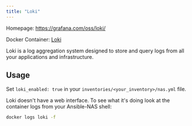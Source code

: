 ```yaml
---
title: "Loki"
---
```


Homepage: <https://grafana.com/oss/loki/>

Docker Container: [Loki](https://hub.docker.com/r/grafana/loki)

Loki is a log aggregation system designed to store and query logs from all your applications and infrastructure.

## Usage

Set `loki_enabled: true` in your `inventories/<your_inventory>/nas.yml` file.

Loki doesn't have a web interface. To see what it's doing look at the container logs from your Ansible-NAS shell:

```bash
docker logs loki -f
```
